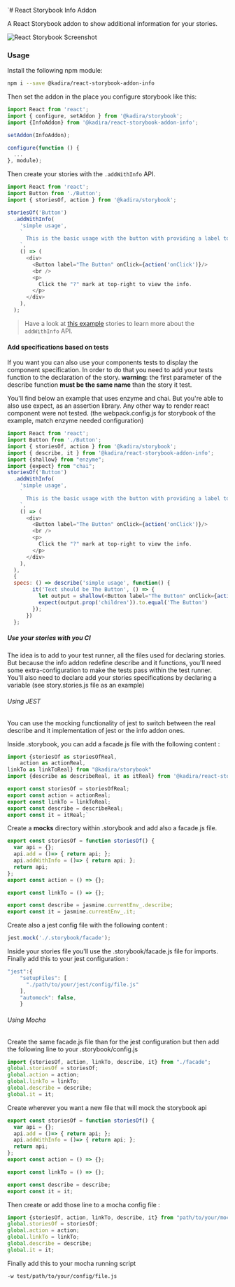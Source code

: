 `# React Storybook Info Addon

A React Storybook addon to show additional information for your stories.

![React Storybook Screenshot](docs/home-screenshot.png)

### Usage

Install the following npm module:

```sh
npm i --save @kadira/react-storybook-addon-info
```

Then set the addon in the place you configure storybook like this:

```js
import React from 'react';
import { configure, setAddon } from '@kadira/storybook';
import {InfoAddon} from '@kadira/react-storybook-addon-info';

setAddon(InfoAddon);

configure(function () {
  ...
}, module);
```

Then create your stories with the `.addWithInfo` API.

```js
import React from 'react';
import Button from './Button';
import { storiesOf, action } from '@kadira/storybook';

storiesOf('Button')
  .addWithInfo(
    'simple usage',
    `
      This is the basic usage with the button with providing a label to show the text.
    `,
    () => (
      <div>
        <Button label="The Button" onClick={action('onClick')}/>
        <br />
        <p>
          Click the "?" mark at top-right to view the info.
        </p>
      </div>
    ),
  );
```

> Have a look at [this example](example/story.js) stories to learn more about the `addWithInfo` API.

#### Add specifications based on tests

If you want you can also use your components tests to display the component specification.
In order to do that you need to add your tests function to the declaration of the story.
**warning**: the first parameter of the describe function **must be the same name** than the story it test.

You'll find below an example that uses enzyme and chai. But you're able to also use expect, as an assertion library.
Any other way to render react component were not tested. (the webpack.config.js for storybook of the example, match enzyme needed configuration)

```js
import React from 'react';
import Button from './Button';
import { storiesOf, action } from '@kadira/storybook';
import { describe, it } from '@kadira/react-storybook-addon-info';
import {shallow} from "enzyme";
import {expect} from "chai";
storiesOf('Button')
  .addWithInfo(
    'simple usage',
    `
      This is the basic usage with the button with providing a label to show the text.
    `,
    () => (
      <div>
        <Button label="The Button" onClick={action('onClick')}/>
        <br />
        <p>
          Click the "?" mark at top-right to view the info.
        </p>
      </div>
    ),
  ),
  {
  specs: () => describe('simple usage', function() {
        it('Text should be The Button', () => {
          let output = shallow(<Button label="The Button" onClick={action('onClick')}/>);
          expect(output.prop('children')).to.equal('The Button')
        });
      })
  };
```

##### Use your stories with you CI

The idea is to add to your test runner, all the files used for declaring stories.
But because the info addon redefine describe and it functions, you'll need some extra-configuration to make the tests pass within the test runner.
You'll also need to declare add your stories specifications by declaring a variable (see story.stories.js file as an example)

###### Using JEST

You can use the mocking functionality of jest to switch between the real describe and it implementation of jest or 
the info addon ones. 

Inside .storybook, you can add a facade.js file with the following content : 

```js
import {storiesOf as storiesOfReal,
    action as actionReal,
linkTo as linkToReal} from "@kadira/storybook"
import {describe as describeReal, it as itReal} from '@kadira/react-storybook-addon-info';

export const storiesOf = storiesOfReal;
export const action = actionReal;
export const linkTo = linkToReal;
export const describe = describeReal;
export const it = itReal;`
```

Create a __mocks__ directory within .storybook and add also a facade.js file.

```js
export const storiesOf = function storiesOf() {
  var api = {};
  api.add = ()=> { return api; };
  api.addWithInfo = ()=> { return api; };
  return api;
};
export const action = () => {};

export const linkTo = () => {};

export const describe = jasmine.currentEnv_.describe;
export const it = jasmine.currentEnv_.it;
```

Create also a jest config file with the following content :

```js
jest.mock('./.storybook/facade');
```

Inside your stories file you'll use the .storybook/facade.js file for imports.
Finally add this to your jest configuration :

```js
"jest":{
    "setupFiles": [
      "./path/to/your/jest/config/file.js"
    ],
    "automock": false,
    }
```

###### Using Mocha

Create the same facade.js file than for the jest configuration but then add the following line to your .storybook/config.js

```js
import {storiesOf, action, linkTo, describe, it} from "./facade";
global.storiesOf = storiesOf;
global.action = action;
global.linkTo = linkTo;
global.describe = describe;
global.it = it;
```

Create wherever you want a new file that will mock the storybook api

```js
export const storiesOf = function storiesOf() {
  var api = {};
  api.add = ()=> { return api; };
  api.addWithInfo = ()=> { return api; };
  return api;
};
export const action = () => {};

export const linkTo = () => {};

export const describe = describe;
export const it = it;
```

Then create or add those line to a mocha config file :

```js
import {storiesOf, action, linkTo, describe, it} from "path/to/your/mock/file";
global.storiesOf = storiesOf;
global.action = action;
global.linkTo = linkTo;
global.describe = describe;
global.it = it;
```

Finally add this to your mocha running script

```
-w test/path/to/your/config/file.js
```
